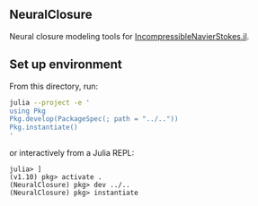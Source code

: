 ## NeuralClosure

Neural closure modeling tools for
[IncompressibleNavierStokes.jl](https://github.com/agdestein/IncompressibleNavierStokes.jl).

## Set up environment

From this directory, run:

```sh
julia --project -e '
using Pkg
Pkg.develop(PackageSpec(; path = "../.."))
Pkg.instantiate()
'
```

or interactively from a Julia REPL:

```julia-repl
julia> ]
(v1.10) pkg> activate .
(NeuralClosure) pkg> dev ../..
(NeuralClosure) pkg> instantiate
```
